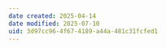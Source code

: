 ```yaml
---
date created: 2025-04-14
date modified: 2025-07-10
uid: 3d97cc96-4f67-4189-a44a-481c31fcfed1
---
```

